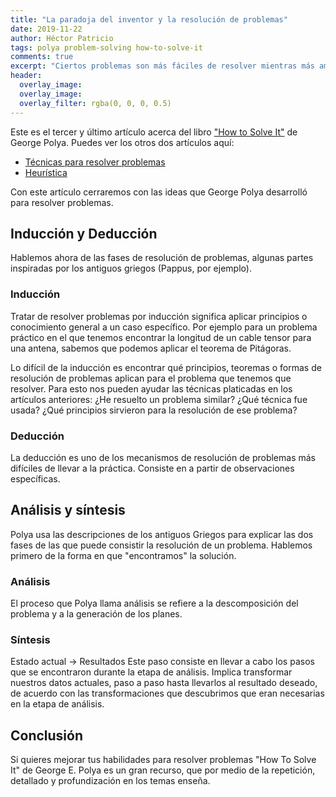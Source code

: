 ```yaml
---
title: "La paradoja del inventor y la resolución de problemas"
date: 2019-11-22
author: Héctor Patricio
tags: polya problem-solving how-to-solve-it
comments: true
excerpt: "Ciertos problemas son más fáciles de resolver mientras más ambiciosos sean. Hablemos de esto."
header:
  overlay_image: 
  overlay_image: 
  overlay_filter: rgba(0, 0, 0, 0.5) 
---
```


Este es el tercer y último artículo acerca del libro ["How to Solve It"]()
de George Polya. Puedes ver los otros dos artículos aquí:

- [Técnicas para resolver problemas](/2019/09/01/)
- [Heurística](/2019/09/30/)

Con este artículo cerraremos con las ideas que George Polya desarrolló para resolver problemas.

## Inducción y Deducción

Hablemos ahora de las fases de resolución de problemas, algunas partes inspiradas por los antiguos griegos (Pappus, por ejemplo).

### Inducción

Tratar de resolver problemas por inducción significa aplicar principios o
conocimiento general a un caso específico. Por ejemplo para un problema
práctico en el que tenemos encontrar la longitud de un cable tensor para una
antena, sabemos que podemos aplicar el teorema de
Pitágoras.

Lo difícil de la inducción es encontrar qué principios, teoremas o formas 
de resolución de problemas aplican para el problema que tenemos que resolver. Para esto nos pueden ayudar las técnicas platicadas en los artículos anteriores: ¿He resuelto un problema similar? ¿Qué técnica fue usada? ¿Qué principios sirvieron para la resolución de ese problema?

### Deducción

La deducción es uno de los mecanismos de resolución de problemas más difíciles de llevar a la práctica.
Consiste en a partir de observaciones específicas.

## Análisis y síntesis

Polya usa las descripciones de los antiguos Griegos para explicar las dos fases de las que puede consistir la resolución de un problema. Hablemos primero de la forma en que "encontramos" la solución.

### Análisis

El proceso que Polya llama análisis se refiere a la descomposición del problema y a la generación de los planes.

### Síntesis

Estado actual -> Resultados
Este paso consiste en llevar a cabo los pasos que se encontraron durante la etapa de análisis. Implica transformar nuestros datos actuales, paso a paso hasta llevarlos al resultado deseado, de acuerdo con las transformaciones que descubrimos que eran necesarias en la etapa de análisis.

## Conclusión

Si quieres mejorar tus habilidades para resolver problemas "How To Solve It" de George E. Polya es un gran recurso, que por medio de la repetición, detallado y profundización en los temas enseña.
